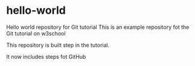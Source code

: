 # hello-world
Hello world repository for Git tutorial
This is an example repository fot the Git tutorial on w3school

This repository is built step in the tutorial.

It now includes steps fot GitHub
